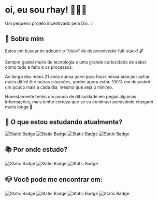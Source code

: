 
# oi, eu sou rhay! 👩🏾‍🚀

Um pequeno projeto incentivado pela Dio. 💡


## 🚀 Sobre mim
Estou em buscar de adquirir o "título" de desenvolvedor full-stack! 🔓

Sempre gostei muito de tecnologia e uma grande curiosidade de saber como tudo é feito e os processos.

Ao longo dos meus 21 anos nunca parei para focar nessa área por achar muito difícil 🤓 e outras situações, porém agora estou 100% em descobrir um pouco mais a cada dia, mesmo que seja o mínimo.

Honestamente tenho um pouco de dificuldade em pegas algumas informações, mais tenho certeza que se eu continuar persistindo chegarei muito longe 🚀.


## 🌱 O que estou estudando atualmente?

![Static Badge](https://img.shields.io/badge/JavaScript-brightgray?style=flat&logo=JavaScript&logoColor=%3Cfont%20style%3D%22vertical-align%3A%20inherit%3B%22%3E%3Cfont%20style%3D%22vertical-align%3A%20inherit%3B%22%3E%23E34F26%3C%2Ffont%3E%3C%2Ffont%3E&labelColor=gray&color=gray&cacheSeconds=3600)
![Static Badge](https://img.shields.io/badge/HTML-5-brightgreen?style=flat&logo=html5&logoColor=%3Cfont%20style%3D%22vertical-align%3A%20inherit%3B%22%3E%3Cfont%20style%3D%22vertical-align%3A%20inherit%3B%22%3E%23E34F26%3C%2Ffont%3E%3C%2Ffont%3E&labelColor=rgb&color=hsl&cacheSeconds=3600)
![Static Badge](https://img.shields.io/badge/CSS-3-brightgray?style=flat&logo=css3&logoColor=%3Cfont%20style%3D%22vertical-align%3A%20inherit%3B%22%3E%3Cfont%20style%3D%22vertical-align%3A%20inherit%3B%22%3E%23E34F26%3C%2Ffont%3E%3C%2Ffont%3E&labelColor=gray&color=1572B6&cacheSeconds=3600)
![Static Badge](https://img.shields.io/badge/Ingl%C3%AAs-brightgray?style=flat&logoColor=%3Cfont%20style%3D%22vertical-align%3A%20inherit%3B%22%3E%3Cfont%20style%3D%22vertical-align%3A%20inherit%3B%22%3E%23E34F26%3C%2Ffont%3E%3C%2Ffont%3E&color=1572B6&cacheSeconds=3600)





## 📚 Por onde estudo?
![Static Badge](https://img.shields.io/badge/Coursera-brightgray?style=flat&logo=coursera&logoColor=%3Cfont%20style%3D%22vertical-align%3A%20inherit%3B%22%3E%3Cfont%20style%3D%22vertical-align%3A%20inherit%3B%22%3E%23E34F26%3C%2Ffont%3E%3C%2Ffont%3E&labelColor=gray&color=1572B6&cacheSeconds=3600)
![Static Badge](https://img.shields.io/badge/YouTube-brightgray?style=flat&logo=youtube&logoColor=%3Cfont%20style%3D%22vertical-align%3A%20inherit%3B%22%3E%3Cfont%20style%3D%22vertical-align%3A%20inherit%3B%22%3E%23E34F26%3C%2Ffont%3E%3C%2Ffont%3E&labelColor=gray&color=red&cacheSeconds=3600)
![Static Badge](https://img.shields.io/badge/Dio-brightgray?style=flat&logoColor=%3Cfont%20style%3D%22vertical-align%3A%20inherit%3B%22%3E%3Cfont%20style%3D%22vertical-align%3A%20inherit%3B%22%3E%23E34F26%3C%2Ffont%3E%3C%2Ffont%3E&color=1572B6&cacheSeconds=3600)




## 📪 Você pode me encontrar em: 
![Static Badge](https://img.shields.io/badge/Meu%20Perfil%20na%20Dio-brightviolet?style=flat-square&logo=Dio&logoColor=red&color=purple&cacheSeconds=3600&link=https%3A%2F%2Fwww.dio.me%2Fusers%2Frhayssaemanuele_12)
![Static Badge](https://img.shields.io/badge/Meu%20Perfil%20no%20GitHub-brightviolet?style=flat-square&logo=GitHub&logoColor=red&color=gray&cacheSeconds=3600&link=https%3A%2F%2Fgithub.com%2Frhaycosta)
![Static Badge](https://img.shields.io/badge/outlook-brightviolet?style=flat-square&logo=microsoftoutlook&logoColor=white&color=blue&cacheSeconds=3600)
![Static Badge](https://img.shields.io/badge/Linkedin-brightviolet?style=flat-square&logo=linkedin&logoColor=white&color=blue&cacheSeconds=3600&link=https%3A%2F%2Fwww.linkedin.com%2Fin%2Frhayssaepcosta%2F)